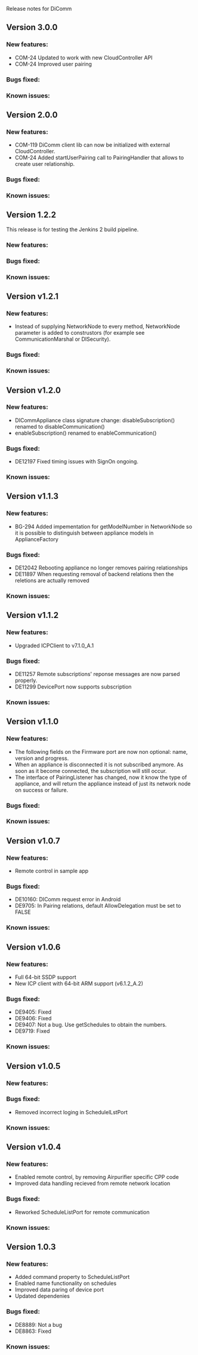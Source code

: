 Release notes for DiComm

Version 3.0.0
-------------

### New features:
* COM-24 Updated to work with new CloudController API
* COM-24 Improved user pairing
 
### Bugs fixed:

### Known issues:

Version 2.0.0
-------------

### New features:
* COM-119 DiComm client lib can now be initialized with external CloudController.
* COM-24 Added startUserPairing call to PairingHandler that allows to create user relationship. 

### Bugs fixed:

### Known issues:

Version 1.2.2
-------------

This release is for testing the Jenkins 2 build pipeline.

### New features:

### Bugs fixed:

### Known issues:

Version v1.2.1
--------------

### New features:
* Instead of supplying NetworkNode to every method, NetworkNode parameter is added to construstors (for example see CommunicationMarshal or DISecurity).

### Bugs fixed:

### Known issues:

Version v1.2.0
--------------

### New features:
* DICommAppliance class signature change: 
	disableSubscription() renamed to disableCommunication()
* enableSubscription() renamed to enableCommunication()

### Bugs fixed:
* DE12197 Fixed timing issues with SignOn ongoing. 

### Known issues:

Version v1.1.3
--------------

### New features:
* BG-294 Added impementation for getModelNumber in NetworkNode so it is possible to distinguish between appliance models in ApplianceFactory

### Bugs fixed:
* DE12042 Rebooting appliance no longer removes pairing relationships 
* DE11897 When requesting removal of backend relations then the reletions are actually removed  

### Known issues:

Version v1.1.2
--------------

### New features:
* Upgraded ICPClient to v7.1.0_A.1

### Bugs fixed:
* DE11257 Remote subscriptions' reponse messages are now parsed properly. 
* DE11299 DevicePort now supports subscription 

### Known issues:

Version v1.1.0
--------------

### New features:
* The following fields on the Firmware port are now non optional: name, version and progress.
* When an appliance is disconnected it is not subscribed anymore. As soon as it become connected, the subscription will still occur.
* The interface of PairingListener has changed, now it know the type of appliance, and will return the appliance instead of just its network node on success or failure.

### Bugs fixed:

### Known issues:

Version v1.0.7
--------------

### New features:
* Remote control in sample app

### Bugs fixed:
* DE10160: DIComm request error in Android
* DE9705: In Pairing relations, default AllowDelegation must be set to FALSE

### Known issues:

Version v1.0.6
--------------

### New features:
* Full 64-bit SSDP support
* New ICP client with 64-bit ARM support (v6.1.2_A.2)

### Bugs fixed:
* DE9405: Fixed
* DE9406: Fixed
* DE9407: Not a bug. Use getSchedules to obtain the numbers.
* DE9719: Fixed

### Known issues:

Version v1.0.5
--------------

### New features:

### Bugs fixed:
* Removed incorrect loging in SchedulelLstPort

### Known issues:

Version v1.0.4
--------------

### New features:
* Enabled remote control, by removing Airpurifier specific CPP code
* Improved data handling recieved from remote network location

### Bugs fixed:
* Reworked ScheduleListPort for remote communication

### Known issues:

Version 1.0.3
-------------

### New features:
* Added command property to ScheduleListPort
* Enabled name functionality on schedules
* Improved data paring of device port
* Updated dependenies

### Bugs fixed:
* DE8889: Not a bug
* DE8863: Fixed

### Known issues:
